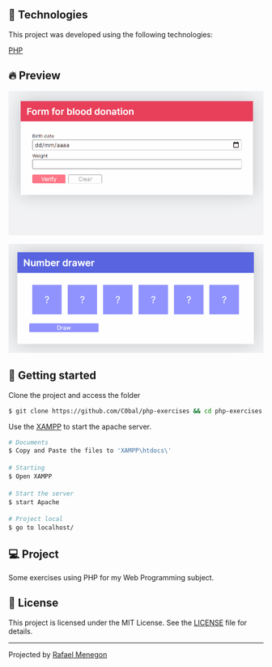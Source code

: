 ## 🧪 Technologies

This project was developed using the following technologies:

[PHP](https://www.php.net/)

## 🔥 Preview

![Exercise 01](https://github.com/C0bal/php-exercises/blob/master/.github/exercise01.gif)

![Exercise 02](https://github.com/C0bal/php-exercises/blob/master/.github/exercise02.gif)

## 🚀 Getting started

Clone the project and access the folder

```bash
$ git clone https://github.com/C0bal/php-exercises && cd php-exercises
```

Use the [XAMPP](https://www.apachefriends.org/pt_br/index.html) to start the apache server.

```bash
# Documents
$ Copy and Paste the files to 'XAMPP\htdocs\'

# Starting
$ Open XAMPP

# Start the server
$ start Apache

# Project local
$ go to localhost/
```

## 💻 Project

Some exercises using PHP for my Web Programming subject.

## 📝 License

This project is licensed under the MIT License. See the [LICENSE](LICENSE.md) file for details.

---

Projected by [Rafael Menegon](https://github.com/C0bal)
